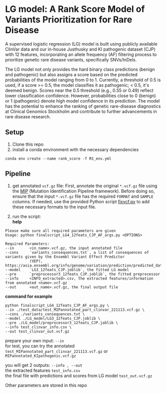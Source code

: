 # LG model: A Rank Score Model of Variants Prioritization for Rare Disease

A supervised logistic regression (LG) model is built using publicly available ClinVar data and our in-house Justhusky and KI pathogenic dataset (CJP) with 12 features, incorporating an allele frequency (AF) filtering process to prioritize genetic rare disease variants, specifically SNVs/InDels. 

The LG model not only provides the hard binary class predictions (benign and pathogenic) but also assigns a score based on the predicted probabilities of the model ranging from 0 to 1. Currently, a threshold of 0.5 is used, if a score >= 0.5, the model classifies it as pathogenic; < 0.5, it's deemed benign. Scores near the 0.5 threshold (e.g., 0.55 or 0.49) reflect lower classification confidence. However, probabilities close to 0 (benign) or 1 (pathogenic) denote high model confidence in its prediction. The model has the potential to enhance the ranking of genetic rare-disease diagnostics at Clinical Genomics Stockholm and contribute to further advancements in rare disease research.

## Setup
1. Clone this repo
2. install a conda environment with the necessary dependencies
```
conda env create --name rank_score -f RS_env.yml
```

## Pipeline

1. get annotated `vcf.gz` file:
First, annotate the original `*.vcf.gz` file using the [MIP](https://github.com/Clinical-Genomics/MIP) (Mutation Identification Pipeline framework). Before doing so, ensure that the input `*.vcf.gz` file has the required `FORMAT` and `SAMPLE` columns. If needed, use the provided Python script [fixvcf.py](https://github.com/nxl365/New_rank_score/tree/main/src/1_fix_vcf) to add these necessary formats to the input file.

2. run the script:  
**help**
```
Please make sure all required parameters are given
Usage: python finalscript_LG4_12feats_CJP_AF_args.py <OPTIONS>

Required Parameters:
--in       <in_name>.vcf.gz, the input annotated file 
--cons     `variants_consequences.txt`, a list of consequences of variants given by the Ensembl Variant Effect Predictor 
           (VEP), https://asia.ensembl.org/info/genome/variation/prediction/predicted_data.html
--model    `LG3_12feats_CJP.joblib`, the fitted LG model 
--pre      `preprocessor3_12feats_CJP.joblib`, the fitted preprocessor
--info     <INFO_extracted>.csv, the extracted features/information from annotated <name>.vcf.gz
--out      <out_name>.vcf.gz, the final output file
```

**command for example**  
```
python finalscript_LG4_12feats_CJP_AF_args.py \
--in ./test_data/test_MIPannotated_part_clinvar_221113.vcf.gz \
--cons ./variants_consequences.txt \
--model ./LG_model/LG3_12feats_CJP.joblib \
--pre ./LG_model/preprocessor3_12feats_CJP.joblib \
--info test_clinvar_info.csv \
--out test_clinvar_out.vcf.gz
```

prepare your own input:  `--in`   
           for test, you can try the annotated `test_MIPannotated_part_clinvar_221113.vcf.gz`  or  `MIPannotated_KIpathogenic.vcf.gz`

you will get 2 outputs:  `--info , --out`  
           the extracted features `test_info.csv`  
           the final file with predictions and scores from LG model `test_out.vcf.gz`    

Other parameters are stored in this repo  





